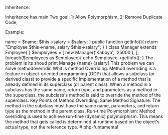 Inheritence:

Inheritence has main Two goal:
1: Allow Polymorphism,
2: Remove Duplicate Code,

Example: 
<?php 

class Employee{
    protected $name;
    protected $salary;

    public function __construct($name,$salary)
    {
        $this->name = $name;
        $this->salary = $salary;
    }

    public function getInfo(){
        return "Employee $this->name, salary $this->salary";
    }
}

class Manager extends Employee{
    
}

$employees = [
    new Manager('Kabbya', '25000'),
];

foreach($employees as $employee){
    echo $employee->getInfo();
}

The problem is its shoud print Manage {name} {salary}
This problem we can solve methodoverridin 
Whit is method Overriding:
Method overriding is a feature in object-oriented programming (OOP) that allows a subclass (or derived class) to provide a specific implementation of a method that is already defined in its superclass (or parent class). When a method in a subclass has the same name, return type, and parameters as a method in the superclass, the subclass's method is said to override the method of the superclass.

Key Points of Method Overriding:
Same Method Signature: The method in the subclass must have the same name, parameters, and return type as the method in the parent class.
Run-time Polymorphism: Method overriding is used to achieve run-time (dynamic) polymorphism. This means the method that gets called is determined at runtime based on the object's actual type, not the reference type.

# php-funtamental
